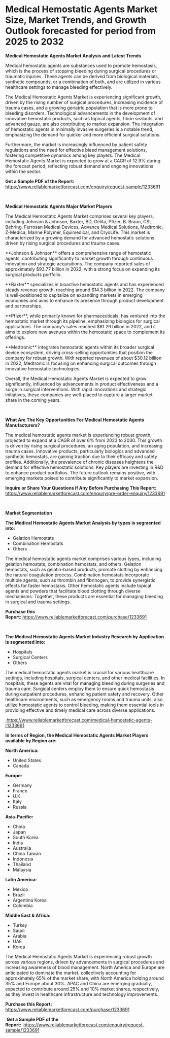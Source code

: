 <p><h1>Medical Hemostatic Agents Market Size, Market Trends, and Growth Outlook forecasted for period from 2025 to 2032</h1></p><p><strong>Medical Hemostatic Agents Market Analysis and Latest Trends</strong></p>
<p><p>Medical hemostatic agents are substances used to promote hemostasis, which is the process of stopping bleeding during surgical procedures or traumatic injuries. These agents can be derived from biological materials, synthetic compounds, or a combination of both, and are utilized in various healthcare settings to manage bleeding effectively. </p><p>The Medical Hemostatic Agents Market is experiencing significant growth, driven by the rising number of surgical procedures, increasing incidence of trauma cases, and a growing geriatric population that is more prone to bleeding disorders. Technological advancements in the development of innovative hemostatic products, such as topical agents, fibrin sealants, and advanced gauze, are also contributing to market expansion. The integration of hemostatic agents in minimally invasive surgeries is a notable trend, emphasizing the demand for quicker and more efficient surgical solutions. </p><p>Furthermore, the market is increasingly influenced by patient safety regulations and the need for effective bleed management solutions, fostering competitive dynamics among key players. The Medical Hemostatic Agents Market is expected to grow at a CAGR of 12.9% during the forecast period, reflecting robust demand and ongoing innovations within the sector.</p></p>
<p><strong>Get a Sample PDF of the Report:&nbsp;</strong> <a href="https://www.reliablemarketforecast.com/enquiry/request-sample/1233691?utm_campaign=3248&utm_medium=2&utm_source=Github&utm_content=ia&utm_term=14042025&utm_id=medical-hemostatic-agents">https://www.reliablemarketforecast.com/enquiry/request-sample/1233691</a></p>
<p>&nbsp;</p>
<p><strong>Medical Hemostatic Agents Major Market Players</strong></p>
<p><p>The Medical Hemostatic Agents Market comprises several key players, including Johnson & Johnson, Baxter, BD, Gelita, Pfizer, B. Braun, CSL Behring, Ferrosan Medical Devices, Advance Medical Solutions, Medtronic, Z-Medica, Marine Polymer, Equimedical, and CryoLife. This market is characterized by a growing demand for advanced hemostatic solutions driven by rising surgical procedures and trauma cases.</p><p>**Johnson & Johnson** offers a comprehensive range of hemostatic agents, contributing significantly to market growth through continuous innovation and strategic acquisitions. The company reported sales of approximately $93.77 billion in 2022, with a strong focus on expanding its surgical products portfolio.</p><p>**Baxter** specializes in bioactive hemostatic agents and has experienced steady revenue growth, reaching around $14.3 billion in 2022. The company is well-positioned to capitalize on expanding markets in emerging economies and aims to enhance its presence through product development and partnerships.</p><p>**Pfizer**, while primarily known for pharmaceuticals, has ventured into the hemostatic market through its pipeline, emphasizing biologics for surgical applications. The company’s sales reached $81.29 billion in 2022, and it aims to explore new avenues within the hemostatic space to complement its offerings.</p><p>**Medtronic** integrates hemostatic agents within its broader surgical device ecosystem, driving cross-selling opportunities that position the company for robust growth. With reported revenues of about $30.12 billion in 2022, Medtronic is focusing on enhancing surgical outcomes through innovative hemostatic technologies.</p><p>Overall, the Medical Hemostatic Agents Market is expected to grow significantly, influenced by advancements in product effectiveness and a surge in surgical interventions. With rapid innovations and strategic initiatives, these companies are well-placed to capture a larger market share in the coming years.</p></p>
<p>&nbsp;</p>
<p><strong>What Are The Key Opportunities For Medical Hemostatic Agents Manufacturers?</strong></p>
<p><p>The medical hemostatic agents market is experiencing robust growth, projected to expand at a CAGR of over 6% from 2023 to 2030. This growth is driven by rising surgical procedures, an aging population, and increasing trauma cases. Innovative products, particularly biologics and advanced synthetic hemostats, are gaining traction due to their efficacy and safety profiles. Additionally, the prevalence of chronic diseases heightens the demand for effective hemostatic solutions. Key players are investing in R&D to enhance product portfolios. The future outlook remains positive, with emerging markets poised to contribute significantly to market expansion.</p></p>
<p><strong>Inquire or Share Your Questions If Any Before Purchasing This Report:</strong> <a href="https://www.reliablemarketforecast.com/enquiry/pre-order-enquiry/1233691?utm_campaign=3248&utm_medium=2&utm_source=Github&utm_content=ia&utm_term=14042025&utm_id=medical-hemostatic-agents">https://www.reliablemarketforecast.com/enquiry/pre-order-enquiry/1233691</a></p>
<p>&nbsp;</p>
<p><strong>Market Segmentation</strong></p>
<p><strong>The Medical Hemostatic Agents Market Analysis by types is segmented into:</strong></p>
<p><ul><li>Gelation Hemostats</li><li>Combination Hemostats</li><li>Others</li></ul></p>
<p><p>The medical hemostatic agents market comprises various types, including gelation hemostats, combination hemostats, and others. Gelation hemostats, such as gelatin-based products, promote clotting by enhancing the natural coagulation process. Combination hemostats incorporate multiple agents, such as thrombin and fibrinogen, to provide synergistic effects for faster hemostasis. Other hemostatic agents include topical agents and powders that facilitate blood clotting through diverse mechanisms. Together, these products are essential for managing bleeding in surgical and trauma settings.</p></p>
<p><strong>Purchase this Report:&nbsp;</strong><a href="https://www.reliablemarketforecast.com/purchase/1233691?utm_campaign=3248&utm_medium=2&utm_source=Github&utm_content=ia&utm_term=14042025&utm_id=medical-hemostatic-agents">https://www.reliablemarketforecast.com/purchase/1233691</a></p>
<p>&nbsp;</p>
<p><strong>The Medical Hemostatic Agents Market Industry Research by Application is segmented into:</strong></p>
<p><ul><li>Hospitals</li><li>Surgical Centers</li><li>Others</li></ul></p>
<p><p>The medical hemostatic agents market is crucial for various healthcare settings, including hospitals, surgical centers, and other medical facilities. In hospitals, these agents are vital for managing bleeding during surgeries and trauma care. Surgical centers employ them to ensure quick hemostasis during outpatient procedures, enhancing patient safety and recovery. Other healthcare environments, such as emergency rooms and trauma units, also utilize hemostatic agents to control bleeding, making them essential tools in providing effective and timely medical care across diverse applications.</p></p>
<p><a href="https://www.reliablemarketforecast.com/medical-hemostatic-agents-r1233691?utm_campaign=3248&utm_medium=2&utm_source=Github&utm_content=ia&utm_term=14042025&utm_id=medical-hemostatic-agents">&nbsp;https://www.reliablemarketforecast.com/medical-hemostatic-agents-r1233691</a></p>
<p><strong>In terms of Region, the Medical Hemostatic Agents Market Players available by Region are:</strong></p>
<p>
    <p> <strong> North America: </strong>
        <ul>
            <li>United States</li>
            <li>Canada</li>
        </ul>
        </p> 
    <p> <strong> Europe: </strong>
        <ul>
            <li>Germany</li>
            <li>France</li>
            <li>U.K.</li>
            <li>Italy</li>
            <li>Russia</li>
        </ul>
        </p> 
    <p> <strong> Asia-Pacific: </strong>
        <ul>
            <li>China</li>
            <li>Japan</li>
            <li>South Korea</li>
            <li>India</li>
            <li>Australia</li>
            <li>China Taiwan</li>
            <li>Indonesia</li>
            <li>Thailand</li>
            <li>Malaysia</li>
        </ul>
        </p> 
    <p> <strong> Latin America: </strong>
        <ul>
            <li>Mexico</li>
            <li>Brazil</li>
            <li>Argentina Korea</li>
            <li>Colombia</li>
        </ul>
        </p> 
    <p> <strong> Middle East & Africa: </strong>
        <ul>
            <li>Turkey</li>
            <li>Saudi</li>
            <li>Arabia</li>
            <li>UAE</li>
            <li>Korea</li>
        </ul>
    </p>
    </p>
<p><p>The Medical Hemostatic Agents Market is experiencing robust growth across various regions, driven by advancements in surgical procedures and increasing awareness of blood management. North America and Europe are anticipated to dominate the market, collectively accounting for approximately 65% of the market share, with North America holding around 35% and Europe about 30%. APAC and China are emerging gradually, expected to contribute around 25% and 10% market shares, respectively, as they invest in healthcare infrastructure and technology improvements.</p></p>
<p><strong>Purchase this Report: </strong><a href="https://www.reliablemarketforecast.com/purchase/1233691?utm_campaign=3248&utm_medium=2&utm_source=Github&utm_content=ia&utm_term=14042025&utm_id=medical-hemostatic-agents">https://www.reliablemarketforecast.com/purchase/1233691</a></p>
<p>&nbsp;<strong>Get a Sample PDF of the Report:&nbsp;&nbsp;</strong><a href="https://www.reliablemarketforecast.com/enquiry/request-sample/1233691?utm_campaign=3248&utm_medium=2&utm_source=Github&utm_content=ia&utm_term=14042025&utm_id=medical-hemostatic-agents">https://www.reliablemarketforecast.com/enquiry/request-sample/1233691</a></p>
<p><strong></strong></p>
<p><p></p><p></p><p></p></p>